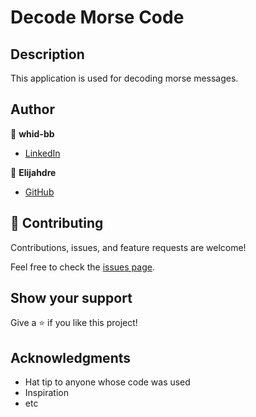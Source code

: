 # Decode Morse Code

## Description

This application is used for decoding morse messages.

## Author

👤 **whid-bb**

- [LinkedIn](https://www.linkedin.com/in/kazmierczakbartosz/)

👤 **Elijahdre**

- [GitHub](https://github.com/Elijahdre)

## 🤝 Contributing

Contributions, issues, and feature requests are welcome!

Feel free to check the [issues page](../../issues/).

## Show your support

Give a ⭐️ if you like this project!

## Acknowledgments

- Hat tip to anyone whose code was used
- Inspiration
- etc
